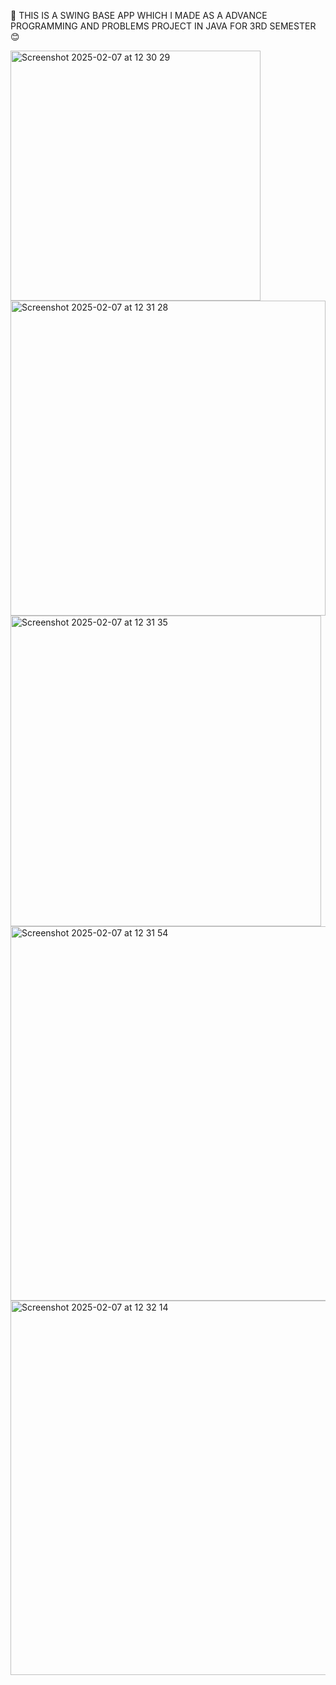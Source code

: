 🚀 THIS IS A SWING BASE APP WHICH I MADE AS A ADVANCE PROGRAMMING AND PROBLEMS PROJECT IN JAVA FOR 3RD SEMESTER 😊

<img width="400" alt="Screenshot 2025-02-07 at 12 30 29" src="https://github.com/user-attachments/assets/8a516857-6113-48db-a64b-ed69a5d1fe63" />
<img width="504" alt="Screenshot 2025-02-07 at 12 31 28" src="https://github.com/user-attachments/assets/492ecaed-e842-413f-94da-537624c85004" />
<img width="497" alt="Screenshot 2025-02-07 at 12 31 35" src="https://github.com/user-attachments/assets/7743a3b3-2ff4-41d1-abb4-a05596087e1f" />
<img width="599" alt="Screenshot 2025-02-07 at 12 31 54" src="https://github.com/user-attachments/assets/6fa8623c-b866-4a11-9ff7-fee116116159" />
<img width="599" alt="Screenshot 2025-02-07 at 12 32 14" src="https://github.com/user-attachments/assets/0b99d3f6-2a40-44ca-8a17-7e3896cd09b8" />
